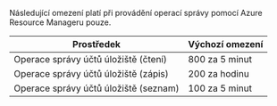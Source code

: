 Následující omezení platí při provádění operací správy pomocí Azure Resource Manageru pouze.

| Prostředek | Výchozí omezení |
| --- | --- |
| Operace správy účtů úložiště (čtení) |800 za 5 minut |
| Operace správy účtů úložiště (zápis) |200 za hodinu |
| Operace správy účtů úložiště (seznam) |100 za 5 minut |

